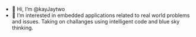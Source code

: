 - 👋 Hi, I’m @kayJaytwo
- 👀 I’m interested in embedded applications related to real world problems and issues. Taking on challanges using intelligent code and 
blue sky thinking.
